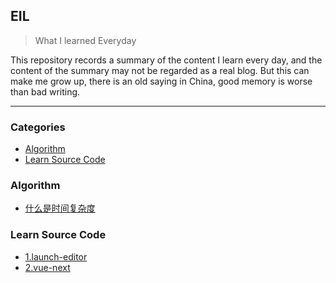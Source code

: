 ## EIL


> What I learned Everyday


This repository records a summary of the content I learn every day, and the content of the summary may not be regarded as a real blog. But this can make me grow up, there is an old saying in China, good memory is worse than bad writing.

---


### Categories

* [Algorithm](#algorithm)
* [Learn Source Code](#learn-source-code)

### Algorithm

* [什么是时间复杂度](algorithm/什么是时间复杂度.md)

### Learn Source Code

* [1.launch-editor](learn-source-code/1.launch-editor.md)
* [2.vue-next](learn-source-code/2.vue-next.md)


